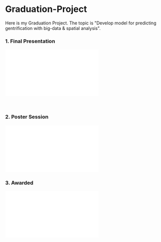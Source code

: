 # Graduation-Project
Here is my Graduation Project. The topic is "Develop model for predicting gentrification with big-data &amp; spatial analysis". 


### 1. Final Presentation

![FinalPresentation](FinalPresentation.pdf)


</br>

### 2. Poster Session
 

![Pannel](Pannel.pdf)


### 3. Awarded

![Awarded](Awarded.pdf)

